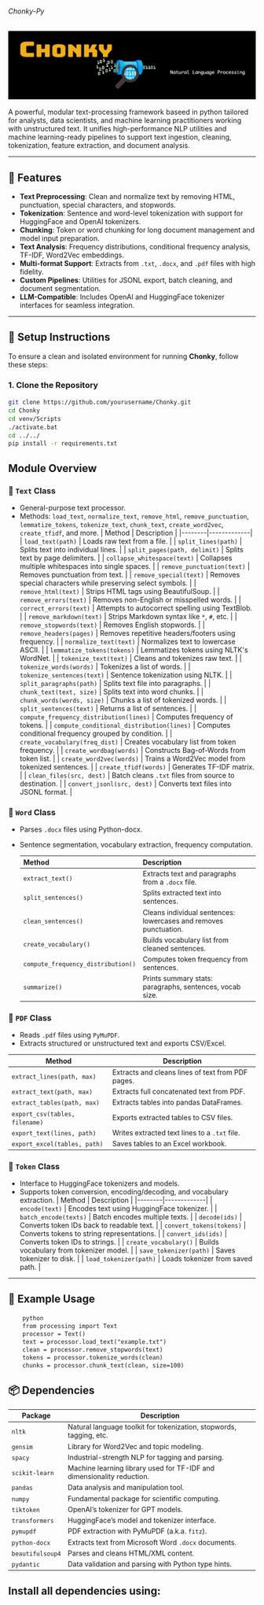 ###### Chonky-Py
![](https://github.com/is-leeroy-jenkins/Chonky/blob/main/resources/images/github/chonky_project.png)

A powerful, modular text-processing framework baseed in python tailored for analysts, data scientists,
and machine learning practitioners working with unstructured text. It unifies high-performance NLP
utilities and machine learning-ready pipelines to support text ingestion, cleaning, tokenization,
feature extraction, and document analysis.

---

## 🧠 Features

- **Text Preprocessing**: Clean and normalize text by removing HTML, punctuation, special
  characters, and stopwords.
- **Tokenization**: Sentence and word-level tokenization with support for HuggingFace and OpenAI
  tokenizers.
- **Chunking**: Token or word chunking for long document management and model input preparation.
- **Text Analysis**: Frequency distributions, conditional frequency analysis, TF-IDF, Word2Vec
  embeddings.
- **Multi-format Support**: Extracts from `.txt`, `.docx`, and `.pdf` files with high fidelity.
- **Custom Pipelines**: Utilities for JSONL export, batch cleaning, and document segmentation.
- **LLM-Compatible**: Includes OpenAI and HuggingFace tokenizer interfaces for seamless integration.

---


## 🧰 Setup Instructions

To ensure a clean and isolated environment for running **Chonky**, follow these steps:

### 1. Clone the Repository

```bash
git clone https://github.com/yourusername/Chonky.git
cd Chonky
cd venv/Scripts
./activate.bat
cd ../../
pip install -r requirements.txt
```

##  Module Overview

### 🧠 `Text` Class

- General-purpose text processor.
- Methods: `load_text`, `normalize_text`, `remove_html`, `remove_punctuation`, `lemmatize_tokens`,
  `tokenize_text`, `chunk_text`, `create_word2vec`, `create_tfidf`, and more.
  | Method | Description |
  |--------|-------------|
  | `load_text(path)` | Loads raw text from a file. |
  | `split_lines(path)` | Splits text into individual lines. |
  | `split_pages(path, delimit)` | Splits text by page delimiters. |
  | `collapse_whitespace(text)` | Collapses multiple whitespaces into single spaces. |
  | `remove_punctuation(text)` | Removes punctuation from text. |
  | `remove_special(text)` | Removes special characters while preserving select symbols. |
  | `remove_html(text)` | Strips HTML tags using BeautifulSoup. |
  | `remove_errors(text)` | Removes non-English or misspelled words. |
  | `correct_errors(text)` | Attempts to autocorrect spelling using TextBlob. |
  | `remove_markdown(text)` | Strips Markdown syntax like `*`, `#`, etc. |
  | `remove_stopwords(text)` | Removes English stopwords. |
  | `remove_headers(pages)` | Removes repetitive headers/footers using frequency. |
  | `normalize_text(text)` | Normalizes text to lowercase ASCII. |
  | `lemmatize_tokens(tokens)` | Lemmatizes tokens using NLTK's WordNet. |
  | `tokenize_text(text)` | Cleans and tokenizes raw text. |
  | `tokenize_words(words)` | Tokenizes a list of words. |
  | `tokenize_sentences(text)` | Sentence tokenization using NLTK. |
  | `split_paragraphs(path)` | Splits text file into paragraphs. |
  | `chunk_text(text, size)` | Splits text into word chunks. |
  | `chunk_words(words, size)` | Chunks a list of tokenized words. |
  | `split_sentences(text)` | Returns a list of sentences. |
  | `compute_frequency_distribution(lines)` | Computes frequency of tokens. |
  | `compute_conditional_distribution(lines)` | Computes conditional frequency grouped by
  condition. |
  | `create_vocabulary(freq_dist)` | Creates vocabulary list from token frequency. |
  | `create_wordbag(words)` | Constructs Bag-of-Words from token list. |
  | `create_word2vec(words)` | Trains a Word2Vec model from tokenized sentences. |
  | `create_tfidf(words)` | Generates TF-IDF matrix. |
  | `clean_files(src, dest)` | Batch cleans `.txt` files from source to destination. |
  | `convert_jsonl(src, dest)` | Converts text files into JSONL format. |


### 📄 `Word` Class

- Parses `.docx` files using Python-docx.
- Sentence segmentation, vocabulary extraction, frequency computation.

  | Method | Description |
  |--------|-------------|
  | `extract_text()` | Extracts text and paragraphs from a `.docx` file. |
  | `split_sentences()` | Splits extracted text into sentences. |
  | `clean_sentences()` | Cleans individual sentences: lowercases and removes punctuation. |
  | `create_vocabulary()` | Builds vocabulary list from cleaned sentences. |
  | `compute_frequency_distribution()` | Computes token frequency from sentences. |
  | `summarize()` | Prints summary stats: paragraphs, sentences, vocab size. |


### 📑 `PDF` Class

- Reads `.pdf` files using `PyMuPDF`.
- Extracts structured or unstructured text and exports CSV/Excel.

| Method | Description |
|--------|-------------|
| `extract_lines(path, max)` | Extracts and cleans lines of text from PDF pages. |
| `extract_text(path, max)` | Extracts full concatenated text from PDF. |
| `extract_tables(path, max)` | Extracts tables into pandas DataFrames. |
| `export_csv(tables, filename)` | Exports extracted tables to CSV files. |
| `export_text(lines, path)` | Writes extracted text lines to a `.txt` file. |
| `export_excel(tables, path)` | Saves tables to an Excel workbook. |


### 🧬 `Token` Class

- Interface to HuggingFace tokenizers and models.
- Supports token conversion, encoding/decoding, and vocabulary extraction.
  | Method | Description |
  |--------|-------------|
  | `encode(text)` | Encodes text using HuggingFace tokenizer. |
  | `batch_encode(texts)` | Batch encodes multiple texts. |
  | `decode(ids)` | Converts token IDs back to readable text. |
  | `convert_tokens(tokens)` | Converts tokens to string representations. |
  | `convert_ids(ids)` | Converts token IDs to strings. |
  | `create_vocabulary()` | Builds vocabulary from tokenizer model. |
  | `save_tokenizer(path)` | Saves tokenizer to disk. |
  | `load_tokenizer(path)` | Loads tokenizer from saved path. |

---

## 🧪 Example Usage

```
    python
    from processing import Text
    processor = Text()
    text = processor.load_text("example.txt")
    clean = processor.remove_stopwords(text)
    tokens = processor.tokenize_words(clean)
    chunks = processor.chunk_text(clean, size=100)
```


## 📦 Dependencies

| Package         | Description                                                                 |
|-----------------|-----------------------------------------------------------------------------|
| `nltk`          | Natural language toolkit for tokenization, stopwords, tagging, etc.         |
| `gensim`        | Library for Word2Vec and topic modeling.                                    |
| `spacy`         | Industrial-strength NLP for tagging and parsing.                            |
| `scikit-learn`  | Machine learning library used for TF-IDF and dimensionality reduction.      |
| `pandas`        | Data analysis and manipulation tool.                                        |
| `numpy`         | Fundamental package for scientific computing.                               |
| `tiktoken`      | OpenAI’s tokenizer for GPT models.                                          |
| `transformers`  | HuggingFace’s model and tokenizer interface.                               |
| `pymupdf`       | PDF extraction with PyMuPDF (a.k.a. `fitz`).                               |
| `python-docx`   | Extracts text from Microsoft Word `.docx` documents.                        |
| `beautifulsoup4`| Parses and cleans HTML/XML content.                                         |
| `pydantic`      | Data validation and parsing with Python type hints.                         |

Install all dependencies using:
---


